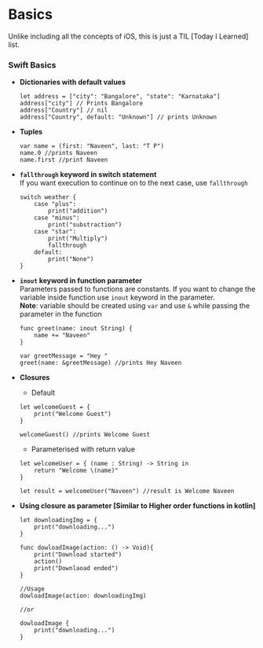 # Basics
Unlike including all the concepts of iOS, this is just a TIL [Today I Learned] list.

### Swift Basics


- **Dictionaries with default values**
	```
	let address = ["city": "Bangalore", "state": "Karnataka"]
	address["city"] // Prints Bangalore
	address["Country"] // nil
	address["Country", default: "Unknown"] // prints Unknown
	```


- **Tuples**
 	```
 	var name = (first: "Naveen", last: "T P")
 	name.0 //prints Naveen
 	name.first //print Naveen
 	```


 - **`fallthrough` keyword in switch statement**  
 	If you want execution to continue on to the next case, use `fallthrough`
 	```
 	switch weather {
		case "plus":
    		print("addition")
		case "minus":
    		print("substraction")
		case "star":
    		print("Multiply")
    		fallthrough
		default:
    		print("None")
	}
 	```


- **`inout` keyword in function parameter**  
	Parameters passed to functions are constants. If you want to change the variable inside function use `inout` keyword in the parameter.  
	**Note**: variable should be created using `var` and use `&` while passing the parameter in the function

	```
	func greet(name: inout String) {
    	name += "Naveen"
	}

	var greetMessage = "Hey " 
	greet(name: &greetMessage) //prints Hey Naveen
	```


- **Closures**
	- Default
	```
	let welcomeGuest = {
    	print("Welcome Guest")
	}

	welcomeGuest() //prints Welcome Guest
	```
	- Parameterised with return value
	```
	let welcomeUser = { (name : String) -> String in
   		return "Welcome \(name)"
	}

	let result = welcomeUser("Naveen") //result is Welcome Naveen
	```


- **Using closure as parameter [Similar to Higher order functions in kotlin]**
	```
	let downloadingImg = {
        print("downloading...")
	}

	func dowloadImage(action: () -> Void){
    	print("Download started")
    	action()
    	print("Downlaoad ended")
	}

	//Usage
	dowloadImage(action: downloadingImg)

	//or

	dowloadImage {
		print("downloading...")
	}
	```






















